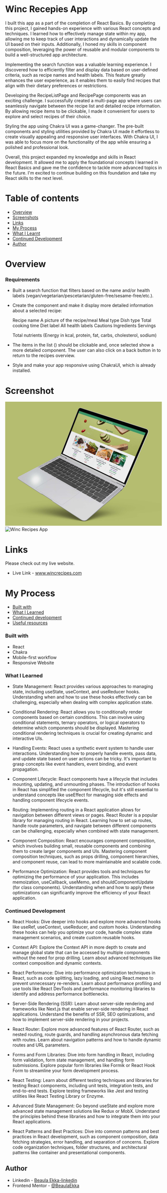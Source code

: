 # Winc Recepies App

I built this app as a part of the completion of React Basics. By completing this project, I gained hands-on experience with various React concepts and techniques. I learned how to effectively manage state within my app, allowing me to keep track of user interactions and dynamically update the UI based on their inputs. Additionally, I honed my skills in component composition, leveraging the power of reusable and modular components to build a well-structured app architecture.

Implementing the search function was a valuable learning experience. I discovered how to efficiently filter and display data based on user-defined criteria, such as recipe names and health labels. This feature greatly enhances the user experience, as it enables them to easily find recipes that align with their dietary preferences or restrictions.

Developing the RecipeListPage and RecipePage components was an exciting challenge. I successfully created a multi-page app where users can seamlessly navigate between the recipe list and detailed recipe information. By allowing recipe items to be clickable, I made it convenient for users to explore and select recipes of their choice.

Styling the app using Chakra UI was a game-changer. The pre-built components and styling utilities provided by Chakra UI made it effortless to create visually appealing and responsive user interfaces. With Chakra UI, I was able to focus more on the functionality of the app while ensuring a polished and professional look.

Overall, this project expanded my knowledge and skills in React development. It allowed me to apply the foundational concepts I learned in React Basics and gave me the confidence to tackle more advanced topics in the future. I'm excited to continue building on this foundation and take my React skills to the next level.

# Table of contents

- [Overview](#overview)
- [Screenshots](#screenshot)
- [Links](#links)
- [My Process](#my-process)
- [What I Learnt](#what-i-learned)
- [Continued Development](#continued-development)
- [Author](#author)

# Overview

### Requirements

- Built a search function that filters based on the name and/or health labels (vegan/vegetarian/pescetarian/gluten-free/sesame-free/etc.).
- Create the <RecipePage /> component and make it display more detailed information about a selected recipe:

  Recipe name
  A picture of the recipe/meal
  Meal type
  Dish type
  Total cooking time
  Diet label
  All health labels
  Cautions
  Ingredients
  Servings

  Total nutrients (Energy in kcal, protein, fat, carbs, cholesterol, sodium)

- The items in the list (<RecipeListPage />) should be clickable and, once selected show a more detailed <RecipePage /> component. The user can also click on a back button in <RecipePage /> to return to the recipes overview.
- Style and make your app responsive using ChakraUI, which is already installed.

# Screenshot

![Winc Screenshots](./public/myScreenShots/mockup2.jpg)
![Winc Recipes App](./public/myScreenShots/Animation.gif)

# Links

Please check out my live website.

- Live Link - <a href="https://wincrecipes.netlify.app/" target="_blank">www.wincrecipes.com</a>

# My Process

- [Built with](#built-with)
- [What I Learned](#what-i-learned)
- [Continued development](#continued-development)
- [Useful resources](#useful-resources)

### Built with

- React
- Chakra
- Mobile-first workflow
- Responsive Website

### What I Learned

- State Management: React provides various approaches to managing state, including useState, useContext, and useReducer hooks. Understanding when and how to use these hooks effectively can be challenging, especially when dealing with complex application state.

- Conditional Rendering: React allows you to conditionally render components based on certain conditions. This can involve using conditional statements, ternary operators, or logical operators to determine which components should be displayed. Mastering conditional rendering techniques is crucial for creating dynamic and interactive UIs.

- Handling Events: React uses a synthetic event system to handle user interactions. Understanding how to properly handle events, pass data, and update state based on user actions can be tricky. It's important to grasp concepts like event handlers, event binding, and event propagation.

- Component Lifecycle: React components have a lifecycle that includes mounting, updating, and unmounting phases. The introduction of hooks in React has simplified the component lifecycle, but it's still essential to understand concepts like useEffect for managing side effects and handling component lifecycle events.

- Routing: Implementing routing in a React application allows for navigation between different views or pages. React Router is a popular library for managing routing in React. Learning how to set up routes, handle route parameters, and navigate between different components can be challenging, especially when combined with state management.

- Component Composition: React encourages component composition, which involves building small, reusable components and combining them to create larger components and UIs. Mastering component composition techniques, such as props drilling, component hierarchies, and component reuse, can lead to more maintainable and scalable code.

- Performance Optimization: React provides tools and techniques for optimizing the performance of your application. This includes memoization, useCallback, useMemo, and shouldComponentUpdate (for class components). Understanding when and how to apply these optimizations can significantly improve the efficiency of your React application.

### Continued Development

- React Hooks: Dive deeper into hooks and explore more advanced hooks like useRef, useContext, useReducer, and custom hooks. Understanding these hooks can help you optimize your code, handle complex state management scenarios, and create custom reusable hooks.

- Context API: Explore the Context API in more depth to create and manage global state that can be accessed by multiple components without the need for prop drilling. Learn about advanced techniques like context composition and dynamic contexts.

- React Performance: Dive into performance optimization techniques in React, such as code splitting, lazy loading, and using React.memo to prevent unnecessary re-renders. Learn about performance profiling and use tools like React DevTools and performance monitoring libraries to identify and address performance bottlenecks.

- Server-Side Rendering (SSR): Learn about server-side rendering and frameworks like Next.js that enable server-side rendering in React applications. Understand the benefits of SSR, SEO optimizations, and how to implement server-side rendering in your projects.

- React Router: Explore more advanced features of React Router, such as nested routing, route guards, and handling asynchronous data fetching with routes. Learn about navigation patterns and how to handle dynamic routes and URL parameters.

- Forms and Form Libraries: Dive into form handling in React, including form validation, form state management, and handling form submissions. Explore popular form libraries like Formik or React Hook Form to streamline your form development process.

- React Testing: Learn about different testing techniques and libraries for testing React components, including unit tests, integration tests, and end-to-end tests. Explore testing frameworks like Jest and testing utilities like React Testing Library or Enzyme.

- Advanced State Management: Go beyond useState and explore more advanced state management solutions like Redux or MobX. Understand the principles behind these libraries and how to integrate them into your React applications.

- React Patterns and Best Practices: Dive into common patterns and best practices in React development, such as component composition, data fetching strategies, error handling, and separation of concerns. Explore code organization techniques, folder structures, and architectural patterns like container and presentational components.

## Author

- Linkedin - [Beaula Ekka-linkedin](https://www.linkedin.com/in/beaula-ekka-favejee-97316558/)
- Frontend Mentor - [@BeaulaEkka](https://www.frontendmentor.io/profile/BeaulaEkka)
